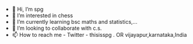 - 👋 Hi, I’m spg
- 👀 I’m interested in chess
- 🌱 I’m currently learning bsc maths and statistics,...
- 💞️ I’m looking to collaborate with c.s.
- 📫 How to reach me -
Twitter - thisisspg . 
OR
vijayapur,karnataka,India

<!---
spg-cs50/spg-cs50 is a ✨ special ✨ repository because its `README.md` (this file) appears on your GitHub profile.
You can click the Preview link to take a look at your changes.
--->
